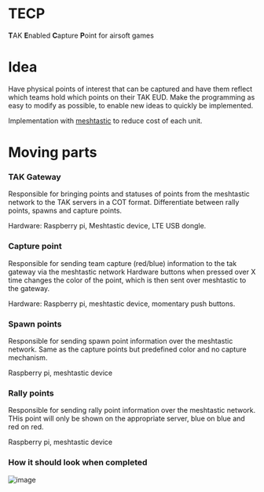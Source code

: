 # TECP 
**T**AK **E**nabled **C**apture **P**oint for airsoft games

# Idea
Have physical points of interest that can be captured and have them reflect which teams hold which points on their TAK EUD.
Make the programming as easy to modify as possible, to enable new ideas to quickly be implemented. 

Implementation with [meshtastic](https://meshtastic.org/) to reduce cost of each unit.

# Moving parts

### TAK Gateway
Responsible for bringing points and statuses of points from the meshtastic network to the TAK servers in a COT format.
Differentiate between rally points, spawns and capture points. 

Hardware: Raspberry pi, Meshtastic device, LTE USB dongle.

### Capture point
Responsible for sending team capture (red/blue) information to the tak gateway via the meshtastic network
Hardware buttons when pressed over X time changes the color of the point, which is then sent over meshtastic to the gateway.

Hardware: Raspberry pi, meshtastic device, momentary push buttons.

### Spawn points
Responsible for sending spawn point information over the meshtastic network.
Same as the capture points but predefined color and no capture mechanism.

Raspberry pi, meshtastic device

### Rally points
Responsible for sending rally point information over the meshtastic network.
THis point will only be shown on the appropriate server, blue on blue and red on red. 

Raspberry pi, meshtastic device

### How it should look when completed
![image](https://user-images.githubusercontent.com/25975089/224479390-c94bbf40-a6f5-4022-a651-db9e5723f404.png)
